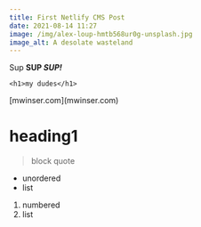```yaml
---
title: First Netlify CMS Post
date: 2021-08-14 11:27
image: /img/alex-loup-hmtb568ur0g-unsplash.jpg
image_alt: A desolate wasteland
---
```

Sup **SUP *SUP!***

`<h1>my dudes</h1>`

\[mwinser.com](mwinser.com)

# heading1

> block quote

* unordered
* list

1. numbered 
2. list